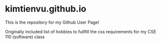 # kimtienvu.github.io
This is the repository for my Github User Page!

Originally included list of hobbies to fullfill the css requirements for my CSE 110 (software) class
